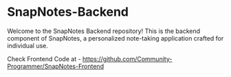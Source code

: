 # SnapNotes-Backend
Welcome to the SnapNotes Backend repository! This is the backend component of SnapNotes, a personalized note-taking application crafted for individual use.

Check Frontend Code at - https://github.com/Community-Programmer/SnapNotes-Frontend
